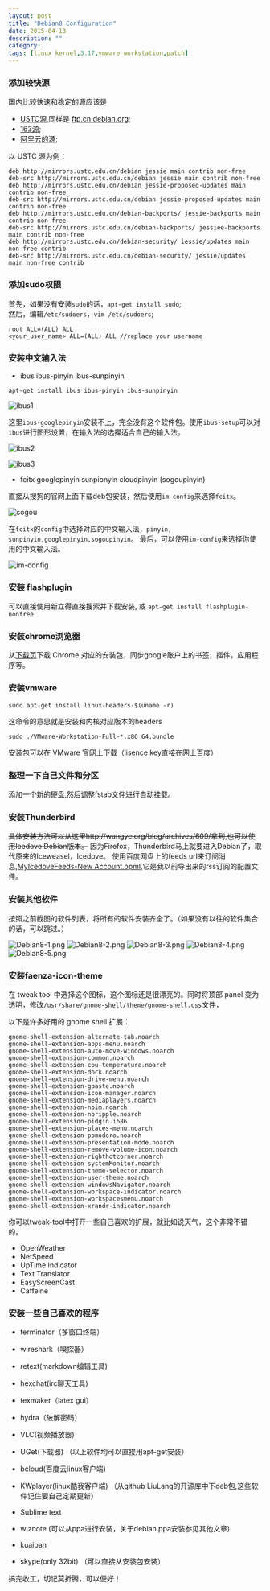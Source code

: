 ```yaml
---
layout: post
title: "Debian8 Configuration"
date: 2015-04-13
description: ""
category: 
tags: [linux kernel,3.17,vmware workstation,patch]
---
```


### 添加较快源
国内比较快速和稳定的源应该是

- [USTC源](http://mirrors.ustc.edu.cn/),同样是 [ftp.cn.debian.org](http://ftp.cn.debian.org/);
- [163源](http://mirrors.163.com);
- [阿里云的源](http://mirrors.aliyun.com);

以 USTC 源为例：

```
deb http://mirrors.ustc.edu.cn/debian jessie main contrib non-free
deb-src http://mirrors.ustc.edu.cn/debian jessie main contrib non-free
deb http://mirrors.ustc.edu.cn/debian jessie-proposed-updates main contrib non-free
deb-src http://mirrors.ustc.edu.cn/debian jessie-proposed-updates main contrib non-free
deb http://mirrors.ustc.edu.cn/debian-backports/ jessie-backports main contrib non-free 
deb-src http://mirrors.ustc.edu.cn/debian-backports/ jessiee-backports main contrib non-free
deb http://mirrors.ustc.edu.cn/debian-security/ iessie/updates main non-free contrib
deb-src http://mirrors.ustc.edu.cn/debian-security/ jessie/updates main non-free contrib
```

### 添加sudo权限
首先，如果没有安装`sudo`的话，`apt-get install sudo`;  
然后，编辑`/etc/sudoers`，`vim /etc/sudoers`;

	root ALL=(ALL) ALL
	<your_user_name> ALL=(ALL) ALL //replace your username

### 安装中文输入法

- ibus ibus-pinyin ibus-sunpinyin

```
apt-get install ibus ibus-pinyin ibus-sunpinyin     
```

![ibus1]({{site.url}}/images/ibus1.png)

这里`ibus-googlepinyin`安装不上，完全没有这个软件包。使用`ibus-setup`可以对`ibus`进行图形设置，在输入法的选择适合自己的输入法。

![ibus2]({{site.url}}/images/ibus2.png)

![ibus3]({{site.url}}/images/ibus3.png)

- fcitx googlepinyin sunpionyin cloudpinyin (sogoupinyin)

直接从搜狗的官网上面下载deb包安装，然后使用`im-config`来选择`fcitx`。

![sogou]({{site.url}}/images/sougou.png)

在`fcitx`的`config`中选择对应的中文输入法，`pinyin, sunpinyin,googlepinyin,sogoupinyin`。
最后，可以使用`im-config`来选择你使用的中文输入法。

![im-config]({{site.url}}/images/im-config.png)
	   
### 安装 flashplugin
可以直接使用新立得直接搜索并下载安装, 或 `apt-get install flashplugin-nonfree`

### 安装chrome浏览器
从[下载页](https://dl.google.com)下载 Chrome 对应的安装包，同步google账户上的书签，插件，应用程序等。

### 安装vmware

    sudo apt-get install linux-headers-$(uname -r)

这命令的意思就是安装和内核对应版本的headers

    sudo ./VMware-Workstation-Full-*.x86_64.bundle 

安装包可以在 VMware 官网上下载（lisence key直接在网上百度）

### 整理一下自己文件和分区
添加一个新的硬盘,然后调整fstab文件进行自动挂载。

### 安装Thunderbird
~~具体安装方法可以从这里http://wangye.org/blog/archives/609/拿到,也可以使用Icedove Debian版本。~~
因为Firefox，Thunderbird马上就要进入Debian了，取代原来的Iceweasel，Icedove。
使用百度网盘上的feeds url来订阅消息,[MyIcedoveFeeds-New Account.opml](http://pan.baidu.com/s/1c0TSshU),它是我以前导出来的rss订阅的配置文件。

### 安装其他软件
按照之前截图的软件列表，将所有的软件安装齐全了。（如果没有以往的软件集合的话，可以跳过。）

![Debian8-1.png]({{site.url}}/images/Debian8-1.png)
![Debian8-2.png]({{site.url}}/images/Debian8-2.png)
![Debian8-3.png]({{site.url}}/images/Debian8-3.png)
![Debian8-4.png]({{site.url}}/images/Debian8-4.png)
![Debian8-5.png]({{site.url}}/images/Debian8-5.png)

### 安装faenza-icon-theme
在 tweak tool 中选择这个图标，这个图标还是很漂亮的。同时将顶部 panel 变为透明，修改`/usr/share/gnome-shell/theme/gnome-shell.css`文件，

以下是许多好用的 gnome shell 扩展：

	gnome-shell-extension-alternate-tab.noarch
	gnome-shell-extension-apps-menu.noarch
	gnome-shell-extension-auto-move-windows.noarch
	gnome-shell-extension-common.noarch
	gnome-shell-extension-cpu-temperature.noarch
	gnome-shell-extension-dock.noarch
	gnome-shell-extension-drive-menu.noarch
	gnome-shell-extension-gpaste.noarch
	gnome-shell-extension-icon-manager.noarch
	gnome-shell-extension-mediaplayers.noarch
	gnome-shell-extension-noim.noarch
	gnome-shell-extension-noripple.noarch
	gnome-shell-extension-pidgin.i686
	gnome-shell-extension-places-menu.noarch
	gnome-shell-extension-pomodoro.noarch
	gnome-shell-extension-presentation-mode.noarch
	gnome-shell-extension-remove-volume-icon.noarch
	gnome-shell-extension-righthotcorner.noarch
	gnome-shell-extension-systemMonitor.noarch
	gnome-shell-extension-theme-selector.noarch
	gnome-shell-extension-user-theme.noarch
	gnome-shell-extension-windowsNavigator.noarch
	gnome-shell-extension-workspace-indicator.noarch
	gnome-shell-extension-workspacesmenu.noarch
	gnome-shell-extension-xrandr-indicator.noarch

你可以tweak-tool中打开一些自己喜欢的扩展，就比如说天气，这个非常不错的。

- OpenWeather
- NetSpeed
- UpTime Indicator
- Text Translator
- EasyScreenCast
- Caffeine

### 安装一些自己喜欢的程序

- terminator（多窗口终端）
- wireshark（嗅探器）
- retext(markdown编辑工具)
- hexchat(irc聊天工具)
- texmaker（latex gui）
- hydra（破解密码）
- VLC(视频播放器)
- UGet(下载器)
（以上软件均可以直接用apt-get安装）
	
- bcloud(百度云linux客户端) 
- KWplayer(linux酷我客户端)
（从github LiuLang的开源库中下deb包,这些软件记住要自己定期更新）

- Sublime text
- wiznote
(可以从ppa进行安装，关于debian ppa安装参见其他文章)

- kuaipan
- skype(only 32bit)
（可以直接从安装包安装）

搞完收工，切记莫折腾，可以便好！
